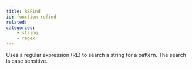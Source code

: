 ```yaml
---
title: REFind
id: function-refind
related:
categories:
    - string
    - regex
---
```


Uses a regular expression (RE) to search a string for a pattern. The search is case sensitive.